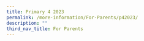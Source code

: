 ```yaml
---
title: Primary 4 2023
permalink: /more-information/For-Parents/p42023/
description: ""
third_nav_title: For Parents
---
```

